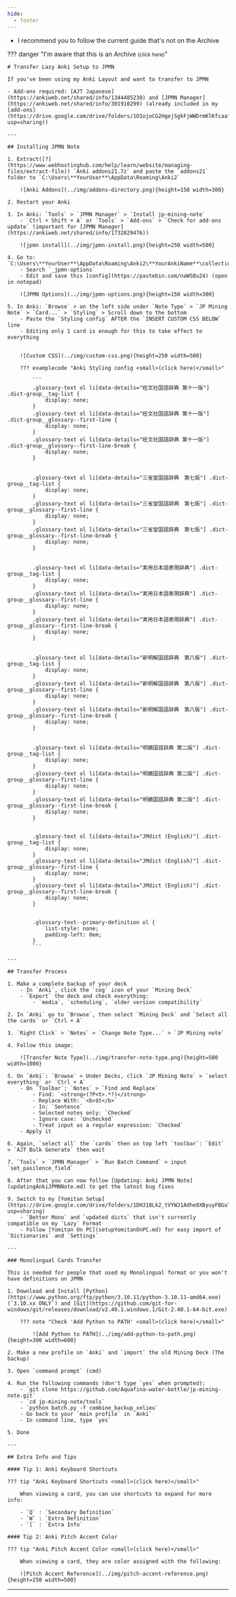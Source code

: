 ```yaml
---
hide:
  - footer
---
```


- I recommend you to follow the current guide that's not on the Archive

??? danger "I'm aware that this is an Archive <small>(click here)</small>"

    # Transfer Lazy Anki Setup to JPMN

    If you've been using my Anki Layout and want to transfer to JPMN

    - Add-ons required: [AJT Japanese](https://ankiweb.net/shared/info/1344485230) and [JPMN Manager](https://ankiweb.net/shared/info/301910299) (already included in my [add-ons](https://drive.google.com/drive/folders/1O1ojoCG2HgejSgkFjWWDrmKlKfcaafTN?usp=sharing))

    ---

    ## Installing JPMN Note

    1. Extract([?](https://www.webhostinghub.com/help/learn/website/managing-files/extract-file)) `Anki addons21.7z` and paste the `addons21` folder to `C:\Users\**YourUser**\AppData\Roaming\Anki2`
        
        ![Anki Addons](../img/addons-directory.png){height=150 width=300}

    2. Restart your Anki

    3. In Anki: `Tools` > `JPMN Manager` > `Install jp-mining-note`
        - `Ctrl + Shift + A` or `Tools` > `Add-ons` > `Check for add-ons update` (important for [JPMN Manager](https://ankiweb.net/shared/info/1732829476))
            
        ![jpmn install](../img/jpmn-install.png){height=250 width=500}

    4. Go to: `C:\Users\**YourUser**\AppData\Roaming\Anki2\**YourAnkiName**\collection.media`
        - Search `_jpmn-options`
        - Edit and save this [config](https://pastebin.com/naWS8u24) (open in notepad)

        ![JPMN Options](../img/jpmn-options.png){height=150 width=300}

    5. In Anki: `Browse` > on the left side under `Note Type` > `JP Mining Note` > `Card...` > `Styling` > Scroll down to the bottom
        - Paste the `Styling config` AFTER the `INSERT CUSTOM CSS BELOW` line
        - Editing only 1 card is enough for this to take effect to everything


        ![Custom CSS](../img/custom-css.png){height=250 width=500}

        ??? examplecode "Anki Styling config <small>(click here)</small>"

            ```
            .glossary-text ol li[data-details="旺文社国語辞典 第十一版"] .dict-group__tag-list {
                display: none;
            }
            .glossary-text ol li[data-details="旺文社国語辞典 第十一版"] .dict-group__glossary--first-line {
                display: none;
            }
            .glossary-text ol li[data-details="旺文社国語辞典 第十一版"] .dict-group__glossary--first-line-break {
                display: none;
            }


            .glossary-text ol li[data-details="三省堂国語辞典　第七版"] .dict-group__tag-list {
                display: none;
            }
            .glossary-text ol li[data-details="三省堂国語辞典　第七版"] .dict-group__glossary--first-line {
                display: none;
            }
            .glossary-text ol li[data-details="三省堂国語辞典　第七版"] .dict-group__glossary--first-line-break {
                display: none;
            }


            .glossary-text ol li[data-details="実用日本語表現辞典"] .dict-group__tag-list {
                display: none;
            }
            .glossary-text ol li[data-details="実用日本語表現辞典"] .dict-group__glossary--first-line {
                display: none;
            }
            .glossary-text ol li[data-details="実用日本語表現辞典"] .dict-group__glossary--first-line-break {
                display: none;
            }


            .glossary-text ol li[data-details="新明解国語辞典　第八版"] .dict-group__tag-list {
                display: none;
            }
            .glossary-text ol li[data-details="新明解国語辞典　第八版"] .dict-group__glossary--first-line {
                display: none;
            }
            .glossary-text ol li[data-details="新明解国語辞典　第八版"] .dict-group__glossary--first-line-break {
                display: none;
            }


            .glossary-text ol li[data-details="明鏡国語辞典 第二版"] .dict-group__tag-list {
                display: none;
            }
            .glossary-text ol li[data-details="明鏡国語辞典 第二版"] .dict-group__glossary--first-line {
                display: none;
            }
            .glossary-text ol li[data-details="明鏡国語辞典 第二版"] .dict-group__glossary--first-line-break {
                display: none;
            }


            .glossary-text ol li[data-details="JMdict (English)"] .dict-group__tag-list {
                display: none;
            }
            .glossary-text ol li[data-details="JMdict (English)"] .dict-group__glossary--first-line {
                display: none;
            }
            .glossary-text ol li[data-details="JMdict (English)"] .dict-group__glossary--first-line-break {
                display: none;
            }


            .glossary-text--primary-definition ol {
                list-style: none;
                padding-left: 0em;
            }
            ```

    ---

    ## Transfer Process

    1. Make a complete backup of your deck
        - In `Anki`, click the `cog` icon of your `Mining Deck`
        - `Export` the deck and check everything:
            - `media`, `scheduling`, `older version compatibility`

    2. In `Anki` go to `Browse`, then select `Mining Deck` and `Select all the cards` or `Ctrl + A`

    3. `Right Click` > `Notes` > `Change Note Type...` > `JP Mining note`

    4. Follow this image:

        ![Transfer Note Type](../img/transfer-note-type.png){height=500 width=1000}

    5. On `Anki`: `Browse` > Under Decks, click `JP Mining Note` > `select everything` or `Ctrl + A`
        - On `Toolbar`: `Notes` > `Find and Replace`
            - Find: `<strong>(?P<t>.*?)</strong>`
            - Replace With: `<b>$t</b>`
            - In: `Sentence`
            - Selected notes only: `Checked`
            - Ignore case: `Unchecked`
            - Treat input as a regular expression: `Checked`
        - Apply it

    6. Again, `select all` the `cards` then on top left `toolbar`: `Edit` > `AJT Bulk Generate` then wait

    7. `Tools` > `JPMN Manager` > `Run Batch Command` > input `set_pasilence_field`

    8. After that you can now follow [Updating: Anki JPMN Note](updatingAnkiJPMNNote.md) to get the latest bug fixes

    9. Switch to my [Yomitan Setup](https://drive.google.com/drive/folders/1DHJ18Lk2_tVYWJ1Adhe8XByuyFBGuTr_?usp=sharing)
        - `Better Mono` and `updated dicts` that isn't currently compatible on my `Lazy` Format
        - Follow [Yomitan On PC](setupYomitanOnPC.md) for easy import of `Dictionaries` and `Settings`

    ---

    ### Monolingual Cards Transfer

    This is needed for people that used my Monolingual format or you won't have definitions on JPMN

    1. Download and Install [Python](https://www.python.org/ftp/python/3.10.11/python-3.10.11-amd64.exe) (`3.10.xx ONLY`) and [Git](https://github.com/git-for-windows/git/releases/download/v2.40.1.windows.1/Git-2.40.1-64-bit.exe)

        ??? note "Check 'Add Python to PATH' <small>(click here)</small>"

            ![Add Python to PATH](../img/add-python-to-path.png){height=300 width=600}

    2. Make a new profile on `Anki` and `import` the old Mining Deck (The backup)

    3. Open `command prompt` (cmd)

    4. Run the following commands (don't type `yes` when prompted):
        - `git clone https://github.com/Aquafina-water-bottle/jp-mining-note.git`
        - `cd jp-mining-note/tools`
        - `python batch.py -f combine_backup_xelieu`
        - Go back to your `main profile` in `Anki`
        - In command line, type `yes`

    5. Done

    ---

    ## Extra Info and Tips

    #### Tip 1: Anki Keyboard Shortcuts

    ??? tip "Anki Keyboard Shortcuts <small>(click here)</small>"

        When viewing a card, you can use shortcuts to expand for more info:

        - `Q` : `Secondary Definition`
        - `W` : `Extra Definition`
        - `[` : `Extra Info`

    #### Tip 2: Anki Pitch Accent Color

    ??? tip "Anki Pitch Accent Color <small>(click here)</small>"

        When viewing a card, they are color assigned with the following:

        ![Pitch Accent Reference](../img/pitch-accent-reference.png){height=250 width=500}

---